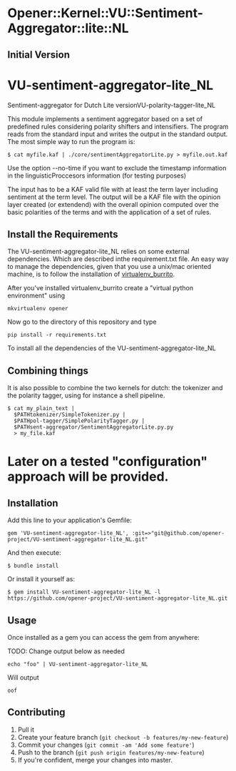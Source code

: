 # Opener::Kernel::VU::Sentiment-Aggregator::lite::NL

## Initial Version

VU-sentiment-aggregator-lite_NL
===============================

Sentiment-aggregator for Dutch Lite versionVU-polarity-tagger-lite_NL

This module implements a sentiment aggregator based on a set of predefined rules considering polarity
shifters and intensifiers. The program reads from the
standard input and writes the output in the standard output. The most simple way to run
the program is:

````shell
$ cat myfile.kaf | ./core/sentimentAggregatorLite.py > myfile.out.kaf
````

Use the option --no-time if you want to exclude the timestamp information in the linguisticProccesors
information (for testing purposes)


The input has to be a KAF valid file with at least the term layer including
sentiment at the term level. The output will be a KAF file with the opinion
layer created (or extendend) with the overall opinion computed over the basic polarities
of the terms and with the application of a set of rules.


Install the Requirements
-----------------------

The VU-sentiment-aggregator-lite_NL relies on some external dependencies. Which are described inthe requirement.txt file.
An easy way to manage the dependencies, given that you use a unix/mac oriented machine, is to follow the installation of [virtualenv_burrito](https://github.com/brainsik/virtualenv-burrito).

After you've installed virtualenv_burrito create a "virtual python environment" using

````shell
mkvirtualenv opener
````

Now go to the directory of this repository and type

````shell
pip install -r requirements.txt
````

To install all the dependencies of the VU-sentiment-aggregator-lite_NL


Combining things
----------------

It is also possible to combine the two kernels for dutch: the tokenizer and the polarity tagger, using for instance
a shell pipeline.

````shell
$ cat my_plain_text |
  $PATHtokenizer/SimpleTokenizer.py |
  $PATHpol-tagger/SimplePolarityTagger.py |
  $PATHsent-aggregator/SentimentAggregatorLite.py.py
  > my_file.kaf                  
````

Later on a tested "configuration" approach will be provided.
=======

## Installation

Add this line to your application's Gemfile:

    gem 'VU-sentiment-aggregator-lite_NL', :git=>"git@github.com/opener-project/VU-sentiment-aggregator-lite_NL.git"

And then execute:

    $ bundle install

Or install it yourself as:

    $ gem install VU-sentiment-aggregator-lite_NL -l https://github.com/opener-project/VU-sentiment-aggregator-lite_NL.git

## Usage

Once installed as a gem you can access the gem from anywhere:


TODO: Change output below as needed
````shell
echo "foo" | VU-sentiment-aggregator-lite_NL 
````

Will output

````
oof
````

## Contributing

1. Pull it
2. Create your feature branch (`git checkout -b features/my-new-feature`)
3. Commit your changes (`git commit -am 'Add some feature'`)
4. Push to the branch (`git push origin features/my-new-feature`)
5. If you're confident, merge your changes into master.
